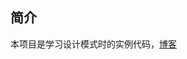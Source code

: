 ## 简介

本项目是学习设计模式时的实例代码，[博客](https://blog.marklogzhu.com/categories/%E8%AE%BE%E8%AE%A1%E6%A8%A1%E5%BC%8F/)
